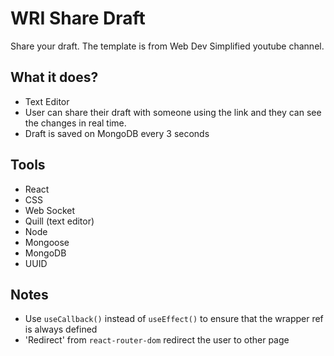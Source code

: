 # WRI Share Draft
Share your draft. The template is from Web Dev Simplified youtube channel.

## What it does?
- Text Editor
- User can share their draft with someone using the link and they can see the changes in real time.
- Draft is saved on MongoDB every 3 seconds

## Tools
- React
- CSS
- Web Socket
- Quill (text editor)
- Node
- Mongoose
- MongoDB
- UUID

## Notes
- Use `useCallback()` instead of `useEffect()` to ensure that the wrapper ref is always defined
- 'Redirect' from `react-router-dom` redirect the user to other page